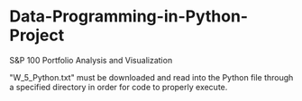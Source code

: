 # Data-Programming-in-Python-Project
S&amp;P 100 Portfolio Analysis and Visualization

"W_5_Python.txt" must be downloaded and read into the Python file through a specified directory in order for code to properly execute.
